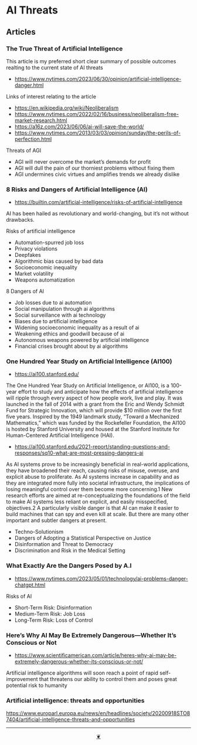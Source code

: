 # AI Threats

## Articles

### The True Threat of Artificial Intelligence

This article is my preferred short clear summary of possible outcomes realting to the current state of AI threats

* https://www.nytimes.com/2023/06/30/opinion/artificial-intelligence-danger.html

Links of interest relating to the article

* https://en.wikipedia.org/wiki/Neoliberalism
* https://www.nytimes.com/2022/02/16/business/neoliberalism-free-market-research.html
* https://a16z.com/2023/06/06/ai-will-save-the-world/
* https://www.nytimes.com/2013/03/03/opinion/sunday/the-perils-of-perfection.html

Threats of AGI

* AGI will never overcome the market’s demands for profit
* AGI will dull the pain of our thorniest problems without fixing them
* AGI undermines civic virtues and amplifies trends we already dislike


### 8 Risks and Dangers of Artificial Intelligence (AI)

* https://builtin.com/artificial-intelligence/risks-of-artificial-intelligence

AI has been hailed as revolutionary and world-changing, but it’s not without drawbacks.

Risks of artificial intelligence

* Automation-spurred job loss
* Privacy violations
* Deepfakes
* Algorithmic bias caused by bad data
* Socioeconomic inequality
* Market volatility
* Weapons automatization


8 Dangers of AI

* Job losses due to ai automation
* Social manipulation through ai algorithms
* Social surveillance with ai technology
* Biases due to artificial intelligence
* Widening socioeconomic inequality as a result of ai
* Weakening ethics and goodwill because of ai
* Autonomous weapons powered by artificial intelligence
* Financial crises brought about by ai algorithms


### One Hundred Year Study on Artificial Intelligence (AI100)

* https://ai100.stanford.edu/

The One Hundred Year Study on Artificial Intelligence, or AI100, is a 100-year effort to study and anticipate how the effects of artificial intelligence will ripple through every aspect of how people work, live and play. It was launched in the fall of 2014 with a grant from the Eric and Wendy Schmidt Fund for Strategic Innovation, which will provide $10 million over the first five years. Inspired by the 1949 landmark study, “Toward a Mechanized Mathematics,” which was funded by the Rockefeller Foundation, the AI100 is hosted by Stanford University and housed at the Stanford Institute for Human-Centered Artificial Intelligence (HAI).


* https://ai100.stanford.edu/2021-report/standing-questions-and-responses/sq10-what-are-most-pressing-dangers-ai

As AI systems prove to be increasingly beneficial in real-world applications, they have broadened their reach, causing risks of misuse, overuse, and explicit abuse to proliferate. As AI systems increase in capability and as they are integrated more fully into societal infrastructure, the implications of losing meaningful control over them become more concerning.1 New research efforts are aimed at re-conceptualizing the foundations of the field to make AI systems less reliant on explicit, and easily misspecified, objectives.2 A particularly visible danger is that AI can make it easier to build machines that can spy and even kill at scale. But there are many other important and subtler dangers at present.

* Techno-Solutionism
* Dangers of Adopting a Statistical Perspective on Justice
* Disinformation and Threat to Democracy
* Discrimination and Risk in the Medical Setting


### What Exactly Are the Dangers Posed by A.I

* https://www.nytimes.com/2023/05/01/technology/ai-problems-danger-chatgpt.html

Risks of AI

* Short-Term Risk: Disinformation
* Medium-Term Risk: Job Loss
* Long-Term Risk: Loss of Control

### Here’s Why AI May Be Extremely Dangerous—Whether It’s Conscious or Not

* https://www.scientificamerican.com/article/heres-why-ai-may-be-extremely-dangerous-whether-its-conscious-or-not/

Artificial intelligence algorithms will soon reach a point of rapid self-improvement that threatens our ability to control them and poses great potential risk to humanity

### Artificial intelligence: threats and opportunities

https://www.europarl.europa.eu/news/en/headlines/society/20200918STO87404/artificial-intelligence-threats-and-opportunities


***

<center title="Hello! Click me to go up to the top" ><a class=aDingbat href=javascript:window.scrollTo(0,0);> ❦ </a></center>
